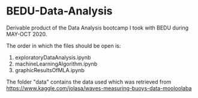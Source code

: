 # BEDU-Data-Analysis
Derivable product of the Data Analysis bootcamp I took with BEDU during MAY-OCT 2020.

The order in which the files should be open is:
1. exploratoryDataAnalysis.ipynb
2. machineLearningAlgorithm.ipynb
3. graphicResultsOfMLA.ipynb

The folder "data" contains the data used which was retrieved from https://www.kaggle.com/jolasa/waves-measuring-buoys-data-mooloolaba
